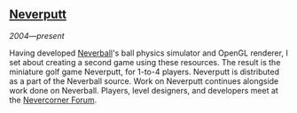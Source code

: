 ## [Neverputt][]

*2004&mdash;present*

Having developed [Neverball][]'s ball physics simulator and OpenGL renderer, I set about creating a second game using these resources. The result is the miniature golf game Neverputt, for 1-to-4 players. Neverputt is distributed as a part of the Neverball source. Work on Neverputt continues alongside work done on Neverball. Players, level designers, and developers meet at the [Nevercorner Forum][nevercorner].

[neverputt]:   http://neverball.org
[neverball]:   #neverball
[nevercorner]: http://forum.nevercorner.net